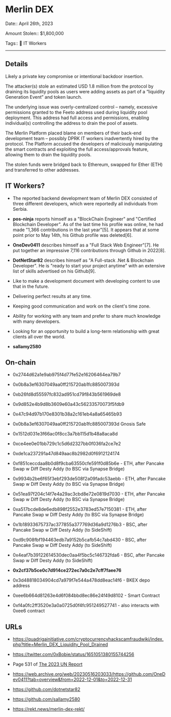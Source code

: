 # Merlin DEX

Date:: April 26th, 2023

Amount Stolen:: $1,800,000

Tags:: 💼 IT Workers


---


## Details

Likely a private key compromise or intentional backdoor insertion.

The attacker(s) stole an estimated USD 1.8 million from the protocol by draining its liquidity pools as users were adding assets as part of a “liquidity Generation Event” and token launch.

The underlying issue was overly-centralized control – namely, excessive permissions granted to the Feeto address used during liquidity pool deployment. This address had full access and permissions, enabling individual(s) controlling the address to drain the pool of assets.

The Merlin Platform placed blame on members of their back-end development team – possibly DPRK IT workers inadvertently hired by the protocol. The Platform accused the developers of maliciously manipulating the smart contracts and exploiting the full access/approvals feature, allowing them to drain the liquidity pools.

The stolen funds were bridged back to Ethereum, swapped for Ether (ETH) and transferred to other addresses.


## IT Workers?

- The reported backend development team of Merlin DEX consisted of three different developers, which were reportedly all individuals from Serbia.

- **pos-ninja** reports himself as a "BlockChain Engineer" and "Certified Blockchain Developer". As of the last time his profile was online, he had made "1,366 contributions in the last year"[5]. It appears that at some point prior to May 14th, his Github profile was deleted[6].

- **OneDev0411** describes himself as a "Full Stack Web Engineer"[7]. He put together an impressive 7,116 contributions through Github in 2022[8].

- **DotNetStar82** describes himself as "A Full-stack .Net & Blockchain Developer". He is "ready to start your project anytime" with an extensive list of skills advertised on his Github[9].
- Like to make a development document with developing content to use that in the future.
- Delivering perfect results at any time.
- Keeping good communication and work on the client's time zone.
- Ability for working with any team and prefer to share much knowledge with many developers.
- Looking for an opportunity to build a long-term relationship with great clients all over the world.

- **sallamy2580**


## On-chain

- 0x2744d62a1e9ab975f4d77fe52e16206464ea79b7

- 0x0b8a3ef6307049aa0ff215720ab1fc885007393d

- 0xb26fd8d55597fc832ad951cd79f843b561969de8

- 0x9d852e4b9d8b3609e60a43c56233570073f5fdb9


- 0x47c94d97b170e8301b38a2c161eb4a8a65465b93

- 0x0b8a3ef6307049aa0ff215720ab1fc885007393d Gnosis Safe

- 0x1512d031e3f66ac0f8cc3a7bb115d1b48a8aca8d
- 0xce4ee0e01bb729c1c5d6d2327bb0f036fa2ce7e2
- 0xde1ca237291a47d849aac8b2982d0f6912124174

- 0xf851ceccdaa8b0d8f9cba63550cfe591f0d85b6e - ETH, after Pancake Swap w Diff Desty Addy (to BSC via Synapse Bridge)
- 0x9934b2be6f65f3ebf293de508f2a09fadc53aebb - ETH, after Pancake Swap w Diff Desty Addy (to BSC via Synapse Bridge)
- 0x51ea97f204c14f7e4a29ac3cbd8e72e0819d7030 - ETH, after Pancake Swap w Diff Desty Addy (to BSC via Synapse Bridge)
- 0xa517bcde8de6edb898f2552e3783ed57e7150381 - ETH, after Pancake Swap w Diff Desty Addy (to BSC via Synapse Bridge)
- 0x1b18933675737ac377855a377769d36a9d1276b3 - BSC, after Pancake Swap w Diff Desty Addy (to SideShift)
- 0xd9c908fbf194463edb7a9152b5cafb54c7abd430 - BSC, after Pancake Swap w Diff Desty Addy (to SideShift)
- 0x4eaf7b39122614530dec0aa4f5bc5c146732fda6 - BSC, after Pancake Swap w Diff Desty Addy (to SideShift)

- **0x2cf37b5ce0c7d914ce272ec7a0c2e7cff7faee76**

- 0x3d48818034904cd7a979f7e544a478dd8eac14f6 - BKEX depo address

- 0xee6b664d81263e4d6f084bbd8ec86e24f49d8102 - Smart Contract

- 0xf4a0fc2ff3520e3a0a0725d0f4fc951249527741 - also interacts with 0xee6 contract


## URLs

- https://quadrigainitiative.com/cryptocurrencyhackscamfraudwiki/index.php?title=Merlin_DEX_Liquidity_Pool_Drained

- https://twitter.com/0xBobie/status/1651051380155744256

- Page 531 of [The 2023 UN Report](https://documents.un.org/doc/undoc/gen/n24/032/68/pdf/n2403268.pdf?token=Lnb4xBoncpFwgtMIpl&fe=true)

- https://web.archive.org/web/20230516203033/https://github.com/OneDev0411?tab=overview&from=2022-12-01&to=2022-12-31

- https://github.com/dotnetstar82

- https://github.com/sallamy2580

- https://rekt.news/merlin-dex-rekt/ 